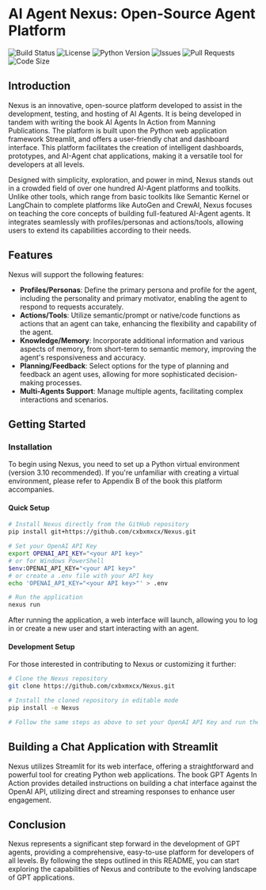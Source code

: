 # AI Agent Nexus: Open-Source Agent Platform

![Build Status](https://travis-ci.com/cxbxmxcx/Nexus.svg?branch=main)
![License](https://img.shields.io/github/license/cxbxmxcx/Nexus)
![Python Version](https://img.shields.io/pypi/pyversions/Nexus)
![Issues](https://img.shields.io/github/issues/cxbxmxcx/Nexus)
![Pull Requests](https://img.shields.io/github/issues-pr/cxbxmxcx/Nexus)
![Code Size](https://img.shields.io/github/languages/code-size/cxbxmxcx/Nexus)

## Introduction

Nexus is an innovative, open-source platform developed to assist in the development, testing, and hosting of AI Agents. It is being developed in tandem with writing the book AI Agents In Action from Manning Publications. The platform is built upon the Python web application framework Streamlit, and offers a user-friendly chat and dashboard interface. This platform facilitates the creation of intelligent dashboards, prototypes, and AI-Agent chat applications, making it a versatile tool for developers at all levels.

Designed with simplicity, exploration, and power in mind, Nexus stands out in a crowded field of over one hundred AI-Agent platforms and toolkits. Unlike other tools, which range from basic toolkits like Semantic Kernel or LangChain to complete platforms like AutoGen and CrewAI, Nexus focuses on teaching the core concepts of building full-featured AI-Agent agents. It integrates seamlessly with profiles/personas and actions/tools, allowing users to extend its capabilities according to their needs.

## Features
Nexus will support the following features:
- **Profiles/Personas**: Define the primary persona and profile for the agent, including the personality and primary motivator, enabling the agent to respond to requests accurately.
- **Actions/Tools**: Utilize semantic/prompt or native/code functions as actions that an agent can take, enhancing the flexibility and capability of the agent.
- **Knowledge/Memory**: Incorporate additional information and various aspects of memory, from short-term to semantic memory, improving the agent's responsiveness and accuracy.
- **Planning/Feedback**: Select options for the type of planning and feedback an agent uses, allowing for more sophisticated decision-making processes.
- **Multi-Agents Support**: Manage multiple agents, facilitating complex interactions and scenarios.

## Getting Started

### Installation

To begin using Nexus, you need to set up a Python virtual environment (version 3.10 recommended). If you're unfamiliar with creating a virtual environment, please refer to Appendix B of the book this platform accompanies.

#### Quick Setup

```bash
# Install Nexus directly from the GitHub repository
pip install git+https://github.com/cxbxmxcx/Nexus.git

# Set your OpenAI API Key
export OPENAI_API_KEY="<your API key>"
# or for Windows PowerShell
$env:OPENAI_API_KEY="<your API key>"
# or create a .env file with your API key
echo 'OPENAI_API_KEY="<your API key>"' > .env

# Run the application
nexus run
```

After running the application, a web interface will launch, allowing you to log in or create a new user and start interacting with an agent.

#### Development Setup

For those interested in contributing to Nexus or customizing it further:

```bash
# Clone the Nexus repository 
git clone https://github.com/cxbxmxcx/Nexus.git

# Install the cloned repository in editable mode
pip install -e Nexus

# Follow the same steps as above to set your OpenAI API Key and run the application
```

## Building a Chat Application with Streamlit

Nexus utilizes Streamlit for its web interface, offering a straightforward and powerful tool for creating Python web applications. The book GPT Agents In Action provides detailed instructions on building a chat interface against the OpenAI API, utilizing direct and streaming responses to enhance user engagement.

## Conclusion

Nexus represents a significant step forward in the development of GPT agents, providing a comprehensive, easy-to-use platform for developers of all levels. By following the steps outlined in this README, you can start exploring the capabilities of Nexus and contribute to the evolving landscape of GPT applications.



